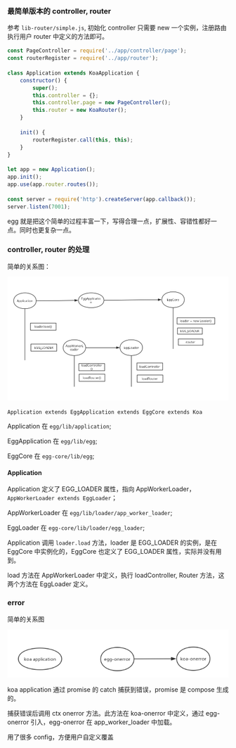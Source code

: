 ### 最简单版本的 controller, router
参考 `lib-router/simple.js`, 初始化 controller 只需要 new 一个实例，注册路由执行用户 router 中定义的方法即可。

```javascript
const PageController = require('../app/controller/page');
const routerRegister = require('../app/router');

class Application extends KoaApplication {
    constructor() {
        super();
        this.controller = {};
        this.controller.page = new PageController();
        this.router = new KoaRouter();
    }

    init() {
        routerRegister.call(this, this);
    }
}

let app = new Application();
app.init();
app.use(app.router.routes());

const server = require('http').createServer(app.callback());
server.listen(7001);
```

egg 就是把这个简单的过程丰富一下，写得合理一点，扩展性、容错性都好一点。同时也更复杂一点。

### controller, router 的处理
简单的关系图：

![](./assets/controller-router.png)

`Application extends EggApplication extends EggCore extends Koa`  

Application 在 `egg/lib/application`;

EggApplication 在 `egg/lib/egg`;

EggCore 在 `egg-core/lib/egg`;

#### Application
Application 定义了 EGG_LOADER 属性，指向 AppWorkerLoader，`AppWorkerLoader extends EggLoader`；

AppWorkerLoader 在 `egg/lib/loader/app_worker_loader`;

EggLoader 在 `egg-core/lib/loader/egg_loader`;

Application 调用 `loader.load` 方法，loader 是 EGG_LOADER 的实例，是在 EggCore 中实例化的，EggCore 也定义了 EGG_LOADER 属性，实际并没有用到。

load 方法在 AppWorkerLoader 中定义，执行 loadController, Router 方法，这两个方法在 EggLoader 定义。

### error
简单的关系图

![](./assets/onerror.png)

koa application 通过 promise 的 catch 捕获到错误，promise 是 compose 生成的。

捕获错误后调用 ctx onerror 方法。此方法在 koa-onerror 中定义，通过 egg-onerror 引入，egg-onerror 在 app_worker_loader 中加载。

用了很多 config，方便用户自定义覆盖